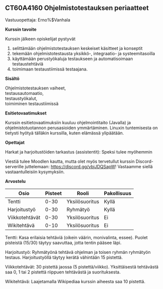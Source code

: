 ## CT60A4160 Ohjelmistotestauksen periaatteet

Vastuuopettaja:  Erno%$Vanhala

**Kurssin tavoite**

Kurssin jälkeen opiskelijat pystyvät

  1. selittämään ohjelmistotestauksen keskeiset käsitteet ja konseptit  
  2. tekemään ohjelmistotestausta yksikkö-, integraatio- ja systeemitasoilla  
  3. käyttämään perustyökaluja testaukseen ja automatisoimaan testaustehtäviä  
  4. toimimaan testaustiimissä testaajana.  


**Sisältö**

Ohjelmistotestauksen vaiheet,  
testausautomaatio,  
testaustyökalut,  
toimiminen testaustiimissä


**Esitietovaatimukset**

Kurssin esitietovaatimuksiin kuuluu ohjelmointitaito (Javalla) ja ohjelmistotuotannon perusasioiden ymmärtäminen. Linuxin tuntemisesta on tietysti hyötyä tälläkin kurssilla, kuten elämässä ylipäätään.


**Opettajat**

Harkat ja harjoitustöiden tarkastus (assistentit): Speksi tulee myöhemmin

Viestiä tulee Moodlen kautta, mutta olet myös tervetullut kurssin Discord-serverille juttelemaan: https://discord.gg/vbjJDQSapW! Vastaamme siellä vastaantulleisiin kysymyksiin.



**Arvostelu**

|Osio|Pisteet|Rooli|Pakollisuus|
|--|--|--|--|
|Tentti|0-30|Yksilösuoritus|Kyllä|
|Harjoitustyö|0-30|Ryhmätyö|Kyllä|
|Viikkotehtävät|0-30|Yksilösuoritus|Ei|
|Wikitehtävä|0-10|Yksilösuoritus|Ei|

Tentti: Kasa erilaisia tehtäviä (oikein väärin, monivalinta, essee). Puolet pisteistä (15/30) täytyy saavuttaa, jotta tentin pääsee läpi.

Harjoitustyö: Ryhmätyönä tehtävä ohjelman ja toisen ryhmän ryhmätyön testaus. Harjoitustyöllä täytyy kerätä vähintään 15 pistettä.

Viikkotehtävät: 30 pistettä jaossa (5 pistettä/viikko). Yksittäisestä tehtävästä saa 0, 1 tai 2 pistettä riippuen tehtävästä ja suorituksesta.

Wikitehtävä: Laajetamalla Wikipediaa kurssin aiheesta saa 10 pistettä.

